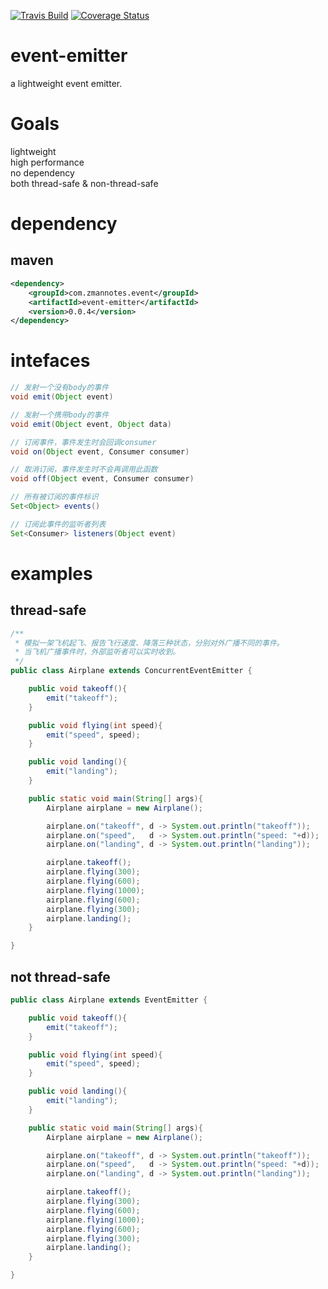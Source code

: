 [![Travis Build](https://api.travis-ci.org/zman2013/event-emitter.svg?branch=master)](https://api.travis-ci.org/zman2013/event-emitter.svg?branch=master)
[![Coverage Status](https://coveralls.io/repos/github/zman2013/event-emitter/badge.svg?branch=master)](https://coveralls.io/github/zman2013/event-emitter?branch=master)

# event-emitter
a lightweight event emitter.

# Goals
lightweight  
high performance  
no dependency  
both thread-safe & non-thread-safe  

# dependency
## maven
```xml
<dependency>
    <groupId>com.zmannotes.event</groupId>
    <artifactId>event-emitter</artifactId>
    <version>0.0.4</version>
</dependency>
```

# intefaces
``` java
// 发射一个没有body的事件 
void emit(Object event)

// 发射一个携带body的事件
void emit(Object event, Object data)

// 订阅事件，事件发生时会回调consumer
void on(Object event, Consumer consumer)

// 取消订阅，事件发生时不会再调用此函数
void off(Object event, Consumer consumer)

// 所有被订阅的事件标识
Set<Object> events()

// 订阅此事件的监听者列表
Set<Consumer> listeners(Object event)
```

# examples
## thread-safe
```java
/**
 * 模拟一架飞机起飞、报告飞行速度、降落三种状态，分别对外广播不同的事件。
 * 当飞机广播事件时，外部监听者可以实时收到。
 */
public class Airplane extends ConcurrentEventEmitter {

    public void takeoff(){
        emit("takeoff");
    }

    public void flying(int speed){
        emit("speed", speed);
    }

    public void landing(){
        emit("landing");
    }

    public static void main(String[] args){
        Airplane airplane = new Airplane();

        airplane.on("takeoff", d -> System.out.println("takeoff"));
        airplane.on("speed",   d -> System.out.println("speed: "+d));
        airplane.on("landing", d -> System.out.println("landing"));

        airplane.takeoff();
        airplane.flying(300);
        airplane.flying(600);
        airplane.flying(1000);
        airplane.flying(600);
        airplane.flying(300);
        airplane.landing();
    }

}
```
## not thread-safe
```java
public class Airplane extends EventEmitter {

    public void takeoff(){
        emit("takeoff");
    }

    public void flying(int speed){
        emit("speed", speed);
    }

    public void landing(){
        emit("landing");
    }

    public static void main(String[] args){
        Airplane airplane = new Airplane();

        airplane.on("takeoff", d -> System.out.println("takeoff"));
        airplane.on("speed",   d -> System.out.println("speed: "+d));
        airplane.on("landing", d -> System.out.println("landing"));

        airplane.takeoff();
        airplane.flying(300);
        airplane.flying(600);
        airplane.flying(1000);
        airplane.flying(600);
        airplane.flying(300);
        airplane.landing();
    }

}
```
